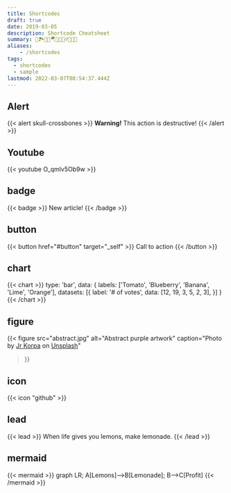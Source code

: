 ```yaml
---
title: Shortcodes
draft: true
date: 2019-03-05
description: Shortcode Cheatsheet
summary: 📖🏞️🧗🏽🪂🐉🧙🏽‍♂️🧚🏽👸
aliases:
    - /shortcodes
tags:
  - shortcodes
  - sample
lastmod: 2022-03-07T08:54:37.444Z
---
```


## Alert

{{< alert skull-crossbones >}}
**Warning!** This action is destructive!
{{< /alert >}}

## Youtube

{{< youtube O_qmlv5Ob9w >}}

## badge

{{< badge >}}
New article!
{{< /badge >}}

## button

{{< button href="#button" target="_self" >}}
Call to action
{{< /button >}}

## chart

{{< chart >}}
type: 'bar',
data: {
  labels: ['Tomato', 'Blueberry', 'Banana', 'Lime', 'Orange'],
  datasets: [{
    label: '# of votes',
    data: [12, 19, 3, 5, 2, 3],
  }]
}
{{< /chart >}}

## figure

{{< figure
    src="abstract.jpg"
    alt="Abstract purple artwork"
    caption="Photo by [Jr Korpa](https://unsplash.com/@jrkorpa) on [Unsplash](https://unsplash.com/)"
>}}

## icon

{{< icon "github" >}}

## lead

{{< lead >}}
When life gives you lemons, make lemonade.
{{< /lead >}}

## mermaid

{{< mermaid >}}
graph LR;
A[Lemons]-->B[Lemonade];
B-->C[Profit]
{{< /mermaid >}}
